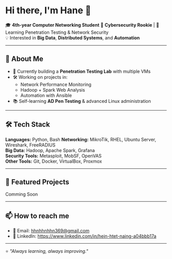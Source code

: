# Hi there, I'm Hane 👋

🎓 **4th-year Computer Networking Student** 
🔐 **Cybersecurity Rookie** | 🚀 Learning Penetration Testing & Network Security  
💡 Interested in **Big Data**, **Distributed Systems**, and **Automation**  

---

## 🚀 About Me
- 🌱 Currently building a **Penetration Testing Lab** with multiple VMs
- 🛠 Working on projects in:
  - Network Performance Monitoring
  - Hadoop + Spark Web Analysis
  - Automation with Ansible
- 📚 Self-learning **AD Pen Testing** & advanced Linux administration

---

## 🛠 Tech Stack
**Languages:** Python, Bash 
**Networking:** MikroTik, RHEL, Ubuntu Server, Wireshark, FreeRADIUS  
**Big Data:** Hadoop, Apache Spark, Grafana  
**Security Tools:** Metasploit, MobSF, OpenVAS  
**Other Tools:** Git, Docker, VirtualBox, Proxmox

---

## 📌 Featured Projects
Comming Soon

---

## 📫 How to reach me
- 📧 Email: hhnhhnhhn369@gmail.com
- 💼 LinkedIn: https://www.linkedin.com/in/hein-htet-naing-a04bbb17a 

---

⭐ *"Always learning, always improving."*
